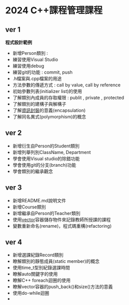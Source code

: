 # 2024 C++課程管理課程
## ver 1
**程式設計範例**
- 新增Person類別 :
- 練習使用Visual Studio
- 練習使用debug
- 練習git的功能 : commit, push
- .h檔案與.cpp檔案的用途
- 方法參數的傳遞方式 : call by value, call by reference
- 初始參數列表(initializer list)的使用
- 了解類別內成員的存取權限 : publit , private , protected
- 了解類別的建構子與解構子
- 了解[資訊封裝](https://www.w3schools.com/cpp/cpp_encapsulation.asp)的意義(encapsulation)
- 了解同名異式(polymorphism)的概念

 ## ver 2
- 新增衍生自Person的Student類別
- 新增列舉列別ClassName, Department
- 學會使用Visual studio的除錯功能
- 學會使用git的分支(branch)功能
- 學會類別的繼承觀念

 ## ver 3
- 新增README.md說明文件
- 新增Course類別
- 新增繼承自Person的Teacher類別
- 使用[vector](https://www.w3schools.com/cpp/cpp_vectors.asp)容器儲存物件來記錄教師所授課的課程
- 變數重新命名(rename)，程式碼重構(refactoring)
## ver 4
- 新增選課紀錄Record類別
- 瞭解類別的靜態成員(static member)的概念
- 使用time_t型別紀錄選課時間
- 瞭解auto關鍵字的使用
- 瞭解C++ foreach迴圈的使用
- 瞭解vector容器的push_back()和size()方法的意義
- 使用do-while迴圈
- 